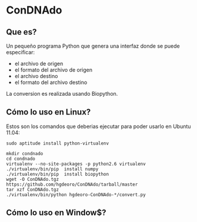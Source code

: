 ConDNAdo
====================

Que es?
---------------------

Un pequeño programa Python que genera una interfaz
donde se puede especificar:

+ el archivo de origen
+ el formato del archivo de origen
+ el archivo destino
+ el formato del archivo destino
 
 La conversion es realizada usando Biopython.
 
Cómo lo uso en Linux?
---------------------
 
 Estos son los comandos que deberias ejecutar para poder usarlo en Ubuntu 11.04:

    sudo aptitude install python-virtualenv
    
    mkdir condnado
    cd condnado
    virtualenv --no-site-packages -p python2.6 virtualenv 
    ./virtualenv/bin/pip  install numpy
    ./virtualenv/bin/pip  install biopython
    wget -O ConDNAdo.tgz https://github.com/hgdeoro/ConDNAdo/tarball/master
    tar xzf ConDNAdo.tgz
    ./virtualenv/bin/python hgdeoro-ConDNAdo-*/convert.py
 
Cómo lo uso en Window$?
---------------------
